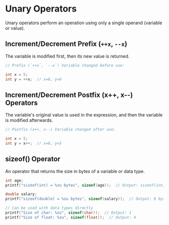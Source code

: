 # Unary Operators

Unary operators perform an operation using only a single operand (variable or value).

## Increment/Decrement Prefix (`++x`, `--x`) 

The variable is modified first, then its new value is returned.

```c
// Prefix (`++x`, `--x`) Variable changed before use:

int x = 5;
int y = ++x;  // x=6, y=6

```

## Increment/Decrement Postfix (x++, x--) Operators

The variable's original value is used in the expression, and then the variable is modified afterwards. 

```c
// Postfix (x++, x--) Variable changed after use:

int x = 5;
int y = x++;  // x=6, y=5

```

## sizeof() Operator

An operator that returns the size in bytes of a variable or data type.

```c
int age;
printf("sizeof(int) = %zu bytes", sizeof(age));  // Output: sizeof(int) = 4 bytes

double salary;
printf("sizeof(double) = %zu bytes", sizeof(salary));  // Output: 8 bytes

// Can be used with data types directly
printf("Size of char: %zu", sizeof(char));  // Output: 1
printf("Size of float: %zu", sizeof(float));  // Output: 4

```